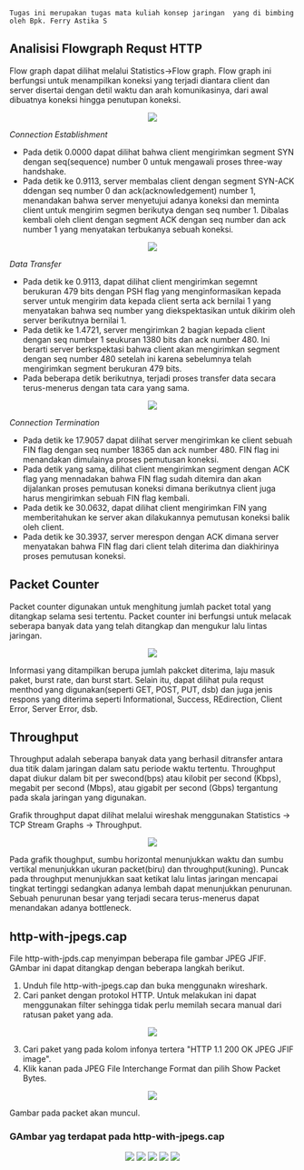 `Tugas ini merupakan tugas mata kuliah konsep jaringan  yang di bimbing oleh Bpk. Ferry Astika S`

## Analisisi Flowgraph Requst HTTP
Flow graph dapat dilihat melalui Statistics->Flow graph. Flow graph ini berfungsi untuk menampilkan koneksi yang terjadi diantara client dan server disertai dengan detil waktu dan arah komunikasinya, dari awal dibuatnya koneksi hingga penutupan koneksi.
<p align="center">
<img src="../assets/flowgraph1.png">
</p>

*Connection Establishment*
- Pada detik 0.0000 dapat dilihat bahwa client mengirimkan segment SYN dengan seq(sequence) number 0 untuk mengawali proses three-way handshake.
- Pada detik ke 0.9113, server membalas client dengan segment SYN-ACK ddengan seq number 0 dan ack(acknowledgement) number 1, menandakan bahwa server menyetujui adanya koneksi dan meminta client untuk mengirim segmen berikutya dengan seq number 1. Dibalas kembali oleh client dengan segment ACK dengan seq number dan ack number 1 yang menyatakan terbukanya sebuah koneksi.

<p align="center">
<img src="../assets/flowgraph2.png">
</p>

*Data Transfer*
- Pada detik ke 0.9113, dapat dilihat client mengirimkan segemnt berukuran 479 bits dengan PSH flag yang menginformasikan kepada server untuk mengirim data kepada client serta ack bernilai 1 yang menyatakan bahwa seq number yang diekspektasikan untuk dikirim oleh server berikutnya bernilai 1.
- Pada detik ke 1.4721, server mengirimkan 2 bagian kepada client dengan seq number 1 seukuran 1380 bits dan ack number 480. Ini berarti server berkspektasi bahwa client akan mengirimkan segment dengan seq number 480 setelah ini karena sebelumnya telah mengirimkan segment berukuran 479 bits.
- Pada beberapa detik berikutnya, terjadi proses transfer data secara terus-menerus dengan tata cara yang sama.

<p align="center">
<img src="../assets/flowgraph3.png">
</p>

*Connection Termination*
- Pada detik ke 17.9057 dapat dilihat server mengirimkan ke client sebuah FIN flag dengan seq number 18365 dan ack number 480. FIN flag ini menandakan dimulainya proses pemutusan koneksi.
- Pada detik yang sama, dilihat client mengirimkan segment dengan ACK flag yang mennadakan bahwa FIN flag sudah ditemira dan akan dijalankan proses pemutusan koneksi dimana berikutnya client juga harus mengirimkan sebuah FIN flag kembali.
- Pada detik ke 30.0632, dapat dilihat client mengirimkan FIN yang memberitahukan ke server akan dilakukannya pemutusan koneksi balik oleh client.
- Pada detik ke 30.3937, server merespon dengan ACK dimana server menyatakan bahwa FIN flag dari client telah diterima dan diakhirinya proses pemutusan koneksi.

## Packet Counter
Packet counter digunakan untuk menghitung jumlah packet total yang ditangkap selama sesi tertentu. Packet counter ini berfungsi untuk melacak seberapa banyak data yang telah ditangkap dan mengukur lalu lintas jaringan. 
<p align="center">
<img src="../assets/packetcounter.png">
</p>

Informasi yang ditampilkan berupa jumlah pakcket diterima, laju masuk paket, burst rate, dan burst start. Selain itu, dapat dilihat pula requst menthod yang digunakan(seperti GET, POST, PUT, dsb) dan juga jenis respons yang diterima seperti Informational, Success, REdirection, Client Error, Server Error, dsb.

## Throughput
Throughput adalah seberapa banyak data yang berhasil ditransfer antara dua titik dalam jaringan dalam satu periode waktu tertentu. Throughput dapat diukur dalam bit per swecond(bps) atau kilobit per second (Kbps), megabit per second (Mbps), atau gigabit per second (Gbps) tergantung pada skala jaringan yang digunakan.

Grafik throughput dapat dilihat melalui wireshak menggunakan Statistics -> TCP Stream Graphs -> Throughput.
<p align="center">
<img src="../assets/throughput.png">
</p>

Pada grafik thoughput, sumbu horizontal menunjukkan waktu dan sumbu vertikal menunjukkan ukuran packet(biru) dan throughput(kuning). Puncak pada throughput menunjukkan saat ketikat lalu lintas jaringan mencapai tingkat tertinggi sedangkan adanya lembah dapat menunjukkan penurunan. Sebuah penurunan besar yang terjadi secara terus-menerus dapat menandakan adanya bottleneck.

## http-with-jpegs.cap
File http-with-jpds.cap menyimpan beberapa file gambar JPEG JFIF. GAmbar ini dapat ditangkap dengan beberapa langkah berikut.
1. Unduh file http-with-jpegs.cap dan buka menggunakn wireshark.
2. Cari panket dengan protokol HTTP. Untuk melakukan ini dapat menggunakan filter sehingga tidak perlu memilah secara manual dari ratusan paket yang ada.
<p align="center">
<img src="../assets/http-search.png">
</p>

3. Cari paket yang pada kolom infonya tertera "HTTP 1.1 200 OK JPEG JFIF image".
4. Klik kanan pada JPEG File Interchange Format dan pilih Show Packet Bytes.
<p align="center">
<img src="../assets/show-packet-bytes.png">
</p>
Gambar pada packet akan muncul.

### GAmbar yag terdapat pada http-with-jpegs.cap
<p align="center">
<img src="../assets/jpeg1.png">
<img src="../assets/jpeg2.png">
<img src="../assets/jpeg3.png">
<img src="../assets/jpeg4.png">
<img src="../assets/jpeg5.png">
</p>
